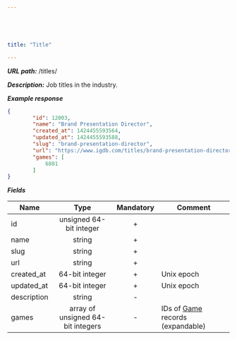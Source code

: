 ```yaml
---





title: "Title"

---
```


***URL path:*** /titles/

***Description:*** Job titles in the industry.

***Example response***

```json
{
        "id": 12003,
        "name": "Brand Presentation Director",
        "created_at": 1424455593564,
        "updated_at": 1424455593588,
        "slug": "brand-presentation-director",
        "url": "https://www.igdb.com/titles/brand-presentation-director",
        "games": [
            6801
        ]
}
```

***Fields***

| Name       | Type                              | Mandatory | Comment |
| ---------- |:---------------------------------:|:---------:| ------- |
| id         | unsigned 64-bit integer           |     +     ||
| name       | string                            |     +     ||
| slug       | string                            |     +     ||
| url        | string                            |     +     ||
| created_at | 64-bit integer                    |     +     | Unix epoch |
| updated_at | 64-bit integer                    |     +     | Unix epoch |
| description      | string |     -     | |
| games      | array of unsigned 64-bit integers |     -     | IDs of [Game](../game) records (expandable) |
